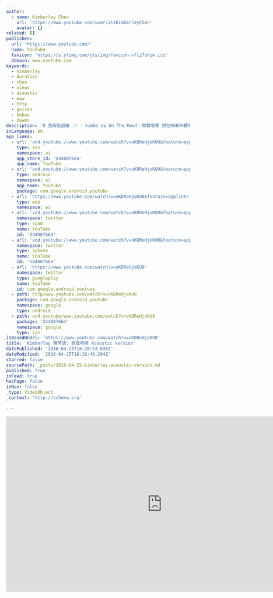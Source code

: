 ```yaml
---
author:
  - name: Kimberley Chen
    url: 'https://www.youtube.com/user/itsKimberleyChen'
    avatar: {}
related: []
publisher:
  url: 'https://www.youtube.com/'
  name: YouTube
  favicon: 'https://s.ytimg.com/yts/img/favicon-vflz7uhzw.ico'
  domain: www.youtube.com
keywords:
  - kimberley
  - duration
  - chen
  - views
  - acoustic
  - www
  - http
  - guirao
  - kkbox
  - dawen
description: 'O 我有點過敏 :( - kimbo Up On The Roof：寂寞咆哮 想在KKBOX聽嗎？按這裡：http://kkbox.fm/qs1unO Executive Producers: 梁永泰 （terrytyelee）／ James Guirao 作曲：梁永泰 (terrytyelee)、James Kerridge、Kimberley Chen 作詞：JPM 廖允杰 Guitar - James Kerridge Backing Vocals: 高愷蔚 Recorded by #FBGM Directed by Young Scorsese F.Y.M ( James Guirao, Terence Leong, Max Opamuratawongse ) 更多詳細資訊請上： ◎Kimberley Chen Official FB https://www.facebook.com/heyitskimberley For more news: http://www.thinkfbgm.com http://www.facebook.com/youngscorsese http://www.facebook.com/ape.kao http://www.facebook.com/scf9000'
inLanguage: en
app_links:
  - url: 'vnd.youtube://www.youtube.com/watch?v=oKDReHjoKU0&feature=applinks'
    type: ios
    namespace: ai
    app_store_id: '544007664'
    app_name: YouTube
  - url: 'vnd.youtube://www.youtube.com/watch?v=oKDReHjoKU0&feature=applinks'
    type: android
    namespace: ai
    app_name: YouTube
    package: com.google.android.youtube
  - url: 'https://www.youtube.com/watch?v=oKDReHjoKU0&feature=applinks'
    type: web
    namespace: ai
  - url: 'vnd.youtube://www.youtube.com/watch?v=oKDReHjoKU0&feature=applinks'
    namespace: twitter
    type: ipad
    name: YouTube
    id: '544007664'
  - url: 'vnd.youtube://www.youtube.com/watch?v=oKDReHjoKU0&feature=applinks'
    namespace: twitter
    type: iphone
    name: YouTube
    id: '544007664'
  - url: 'https://www.youtube.com/watch?v=oKDReHjoKU0'
    namespace: twitter
    type: googleplay
    name: YouTube
    id: com.google.android.youtube
  - path: http/www.youtube.com/watch?v=oKDReHjoKU0
    package: com.google.android.youtube
    namespace: google
    type: android
  - path: vnd.youtube/www.youtube.com/watch?v=oKDReHjoKU0
    package: '544007664'
    namespace: google
    type: ios
isBasedOnUrl: 'https://www.youtube.com/watch?v=oKDReHjoKU0'
title: 'Kimberley 陳芳語: 寂寞咆哮 Acoustic Version'
datePublished: '2016-04-25T18:20:53.638Z'
dateModified: '2016-04-25T18:18:48.204Z'
starred: false
sourcePath: _posts/2016-04-25-kimberley-acoustic-version.md
published: true
inFeed: true
hasPage: false
inNav: false
_type: VideoObject
_context: 'http://schema.org'

---
```

<iframe src="https://cdn.embedly.com/widgets/media.html?src=https%3A%2F%2Fwww.youtube.com%2Fembed%2FoKDReHjoKU0%3Ffeature%3Doembed&amp;url=https%3A%2F%2Fwww.youtube.com%2Fwatch%3Fv%3DoKDReHjoKU0&amp;image=https%3A%2F%2Fi.ytimg.com%2Fvi%2FoKDReHjoKU0%2Fhqdefault.jpg&amp;key=b7d04c9b404c499eba89ee7072e1c4f7&amp;type=text%2Fhtml&amp;schema=youtube" width="854" height="480" scrolling="no" frameborder="0" allowfullscreen="" style=""></iframe>